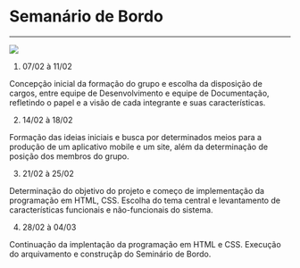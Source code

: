 # Semanário de Bordo

---

![](../Downloads/TheCure/TheCure.png)

1. 07/02 à 11/02

Concepção inicial da formação do grupo e escolha da disposição de cargos, entre equipe de Desenvolvimento e equipe de Documentação, refletindo o papel e a visão de cada integrante e suas características.

2. 14/02 à 18/02

Formação das ideias iniciais e busca por determinados meios para a produção de um aplicativo mobile e um site, além da determinação de posição dos membros do grupo.

3. 21/02 à 25/02

Determinação do objetivo do projeto e começo de implementação da programação em HTML, CSS. Escolha do tema central e levantamento de características funcionais e não-funcionais do sistema.

4. 28/02 à 04/03

Continuação da implentação da programação em HTML e CSS. Execução do arquivamento e construçãp do Seminário de Bordo.                                                                  
